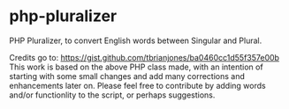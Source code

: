 # php-pluralizer
PHP Pluralizer, to convert English words between Singular and Plural.

Credits go to: https://gist.github.com/tbrianjones/ba0460cc1d55f357e00b
This work is based on the above PHP class made, with an intention of starting with some small changes and add many corrections and enhancements later on.
Please feel free to contribute by adding words and/or functionlity to the script, or perhaps suggestions.

